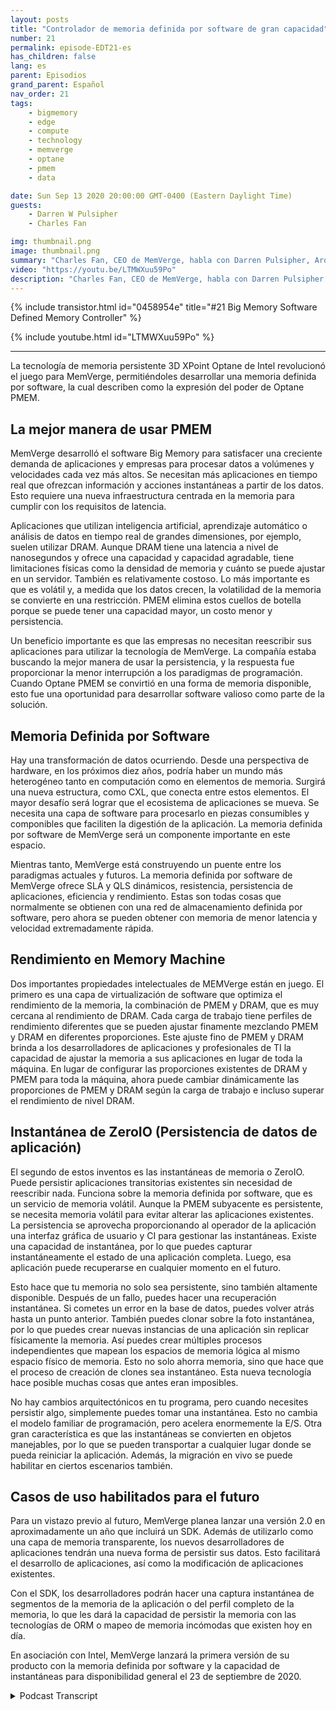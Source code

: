 ```yaml
---
layout: posts
title: "Controlador de memoria definida por software de gran capacidad"
number: 21
permalink: episode-EDT21-es
has_children: false
lang: es
parent: Episodios
grand_parent: Español
nav_order: 21
tags:
    - bigmemory
    - edge
    - compute
    - technology
    - memverge
    - optane
    - pmem
    - data

date: Sun Sep 13 2020 20:00:00 GMT-0400 (Eastern Daylight Time)
guests:
    - Darren W Pulsipher
    - Charles Fan

img: thumbnail.png
image: thumbnail.png
summary: "Charles Fan, CEO de MemVerge, habla con Darren Pulsipher, Arquitecto Jefe de Soluciones, Sector Público, Intel, sobre su nueva tecnología, los controladores de memoria definidos por software Big Memory. La tecnología utiliza la memoria persistente Intel 3D XPoint Optane para cerrar eficientemente la brecha entre las arquitecturas actuales y futuras, al mismo tiempo que proporciona una mayor capacidad, menor costo y persistencia."
video: "https://youtu.be/LTMWXuu59Po"
description: "Charles Fan, CEO de MemVerge, habla con Darren Pulsipher, Arquitecto Jefe de Soluciones, Sector Público, Intel, sobre su nueva tecnología, los controladores de memoria definidos por software Big Memory. La tecnología utiliza la memoria persistente Intel 3D XPoint Optane para cerrar eficientemente la brecha entre las arquitecturas actuales y futuras, al mismo tiempo que proporciona una mayor capacidad, menor costo y persistencia."
---
```


<div>
{% include transistor.html id="0458954e" title="#21 Big Memory Software Defined Memory Controller" %}

{% include youtube.html id="LTMWXuu59Po" %}
</div>

---

La tecnología de memoria persistente 3D XPoint Optane de Intel revolucionó el juego para MemVerge, permitiéndoles desarrollar una memoria definida por software, la cual describen como la expresión del poder de Optane PMEM.

## La mejor manera de usar PMEM

MemVerge desarrolló el software Big Memory para satisfacer una creciente demanda de aplicaciones y empresas para procesar datos a volúmenes y velocidades cada vez más altos. Se necesitan más aplicaciones en tiempo real que ofrezcan información y acciones instantáneas a partir de los datos. Esto requiere una nueva infraestructura centrada en la memoria para cumplir con los requisitos de latencia.

Aplicaciones que utilizan inteligencia artificial, aprendizaje automático o análisis de datos en tiempo real de grandes dimensiones, por ejemplo, suelen utilizar DRAM. Aunque DRAM tiene una latencia a nivel de nanosegundos y ofrece una capacidad y capacidad agradable, tiene limitaciones físicas como la densidad de memoria y cuánto se puede ajustar en un servidor. También es relativamente costoso. Lo más importante es que es volátil y, a medida que los datos crecen, la volatilidad de la memoria se convierte en una restricción. PMEM elimina estos cuellos de botella porque se puede tener una capacidad mayor, un costo menor y persistencia.

Un beneficio importante es que las empresas no necesitan reescribir sus aplicaciones para utilizar la tecnología de MemVerge. La compañía estaba buscando la mejor manera de usar la persistencia, y la respuesta fue proporcionar la menor interrupción a los paradigmas de programación. Cuando Optane PMEM se convirtió en una forma de memoria disponible, esto fue una oportunidad para desarrollar software valioso como parte de la solución.

## Memoria Definida por Software

Hay una transformación de datos ocurriendo. Desde una perspectiva de hardware, en los próximos diez años, podría haber un mundo más heterogéneo tanto en computación como en elementos de memoria. Surgirá una nueva estructura, como CXL, que conecta entre estos elementos. El mayor desafío será lograr que el ecosistema de aplicaciones se mueva. Se necesita una capa de software para procesarlo en piezas consumibles y componibles que faciliten la digestión de la aplicación. La memoria definida por software de MemVerge será un componente importante en este espacio.

Mientras tanto, MemVerge está construyendo un puente entre los paradigmas actuales y futuros. La memoria definida por software de MemVerge ofrece SLA y QLS dinámicos, resistencia, persistencia de aplicaciones, eficiencia y rendimiento. Estas son todas cosas que normalmente se obtienen con una red de almacenamiento definida por software, pero ahora se pueden obtener con memoria de menor latencia y velocidad extremadamente rápida.

## Rendimiento en Memory Machine

Dos importantes propiedades intelectuales de MEMVerge están en juego. El primero es una capa de virtualización de software que optimiza el rendimiento de la memoria, la combinación de PMEM y DRAM, que es muy cercana al rendimiento de DRAM. Cada carga de trabajo tiene perfiles de rendimiento diferentes que se pueden ajustar finamente mezclando PMEM y DRAM en diferentes proporciones. Este ajuste fino de PMEM y DRAM brinda a los desarrolladores de aplicaciones y profesionales de TI la capacidad de ajustar la memoria a sus aplicaciones en lugar de toda la máquina. En lugar de configurar las proporciones existentes de DRAM y PMEM para toda la máquina, ahora puede cambiar dinámicamente las proporciones de PMEM y DRAM según la carga de trabajo e incluso superar el rendimiento de nivel DRAM.

## Instantánea de ZeroIO (Persistencia de datos de aplicación)

El segundo de estos inventos es las instantáneas de memoria o ZeroIO. Puede persistir aplicaciones transitorias existentes sin necesidad de reescribir nada. Funciona sobre la memoria definida por software, que es un servicio de memoria volátil. Aunque la PMEM subyacente es persistente, se necesita memoria volátil para evitar alterar las aplicaciones existentes. La persistencia se aprovecha proporcionando al operador de la aplicación una interfaz gráfica de usuario y CI para gestionar las instantáneas. Existe una capacidad de instantánea, por lo que puedes capturar instantáneamente el estado de una aplicación completa. Luego, esa aplicación puede recuperarse en cualquier momento en el futuro.

Esto hace que tu memoria no solo sea persistente, sino también altamente disponible. Después de un fallo, puedes hacer una recuperación instantánea. Si cometes un error en la base de datos, puedes volver atrás hasta un punto anterior. También puedes clonar sobre la foto instantánea, por lo que puedes crear nuevas instancias de una aplicación sin replicar físicamente la memoria. Así puedes crear múltiples procesos independientes que mapean los espacios de memoria lógica al mismo espacio físico de memoria. Esto no solo ahorra memoria, sino que hace que el proceso de creación de clones sea instantáneo. Esta nueva tecnología hace posible muchas cosas que antes eran imposibles.

No hay cambios arquitectónicos en tu programa, pero cuando necesites persistir algo, simplemente puedes tomar una instantánea. Esto no cambia el modelo familiar de programación, pero acelera enormemente la E/S. Otra gran característica es que las instantáneas se convierten en objetos manejables, por lo que se pueden transportar a cualquier lugar donde se pueda reiniciar la aplicación. Además, la migración en vivo se puede habilitar en ciertos escenarios también.

## Casos de uso habilitados para el futuro

Para un vistazo previo al futuro, MemVerge planea lanzar una versión 2.0 en aproximadamente un año que incluirá un SDK. Además de utilizarlo como una capa de memoria transparente, los nuevos desarrolladores de aplicaciones tendrán una nueva forma de persistir sus datos. Esto facilitará el desarrollo de aplicaciones, así como la modificación de aplicaciones existentes.

Con el SDK, los desarrolladores podrán hacer una captura instantánea de segmentos de la memoria de la aplicación o del perfil completo de la memoria, lo que les dará la capacidad de persistir la memoria con las tecnologías de ORM o mapeo de memoria incómodas que existen hoy en día.

En asociación con Intel, MemVerge lanzará la primera versión de su producto con la memoria definida por software y la capacidad de instantáneas para disponibilidad general el 23 de septiembre de 2020.



<details>
<summary> Podcast Transcript </summary>

<p></p>

</details>

